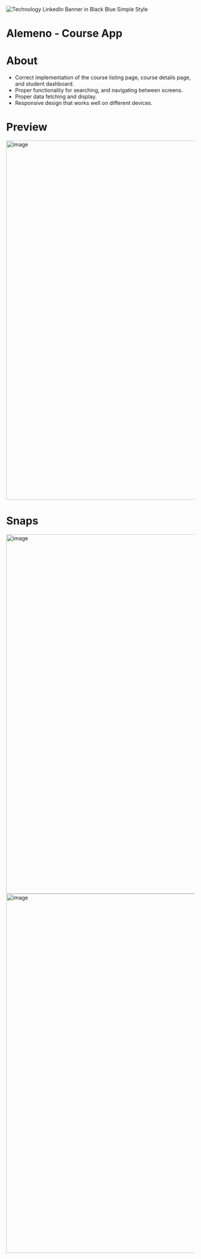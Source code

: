 ![Technology LinkedIn Banner in Black Blue Simple Style](https://github.com/123Akshat/Alemeno---Course-App/assets/103346687/c98bfdea-0689-4db8-a0e7-7a3b1cd71af4)
# Alemeno - Course App


# About

- Correct implementation of the course listing page, course details page, and student
dashboard.
- Proper functionality for searching, and navigating between screens.
- Proper data fetching and display.
- Responsive design that works well on different devices.

# Preview

<img width="959" alt="image" src="https://github.com/123Akshat/Alemeno---Course-App/assets/103346687/df594943-f521-487e-908f-4bcb07d265d7">

# Snaps

<img width="959" alt="image" src="https://github.com/123Akshat/Alemeno---Course-App/assets/103346687/85dc947c-b2ca-406c-ad5c-15b5a0b0e004">

<img width="959" alt="image" src="https://github.com/123Akshat/Alemeno---Course-App/assets/103346687/4c13ecca-b405-4926-82a2-32b5d10cf3a3">

